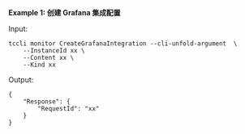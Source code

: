 **Example 1: 创建 Grafana 集成配置**



Input: 

```
tccli monitor CreateGrafanaIntegration --cli-unfold-argument  \
    --InstanceId xx \
    --Content xx \
    --Kind xx
```

Output: 
```
{
    "Response": {
        "RequestId": "xx"
    }
}
```


